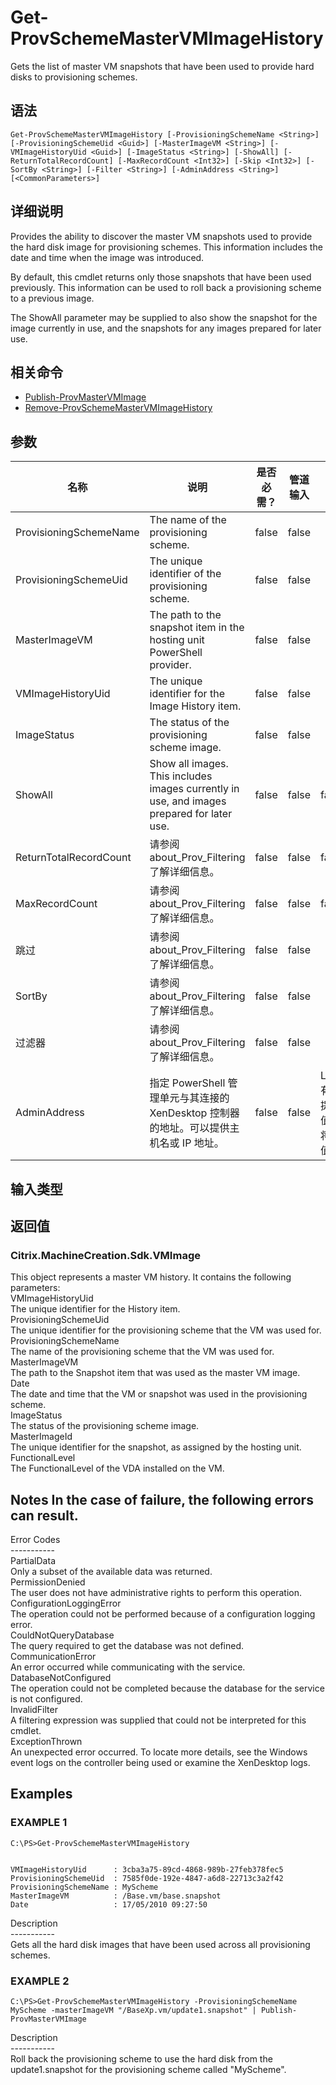 # Get-ProvSchemeMasterVMImageHistory

Gets the list of master VM snapshots that have been used to provide hard disks to provisioning schemes.

## 语法

    Get-ProvSchemeMasterVMImageHistory [-ProvisioningSchemeName <String>] [-ProvisioningSchemeUid <Guid>] [-MasterImageVM <String>] [-VMImageHistoryUid <Guid>] [-ImageStatus <String>] [-ShowAll] [-ReturnTotalRecordCount] [-MaxRecordCount <Int32>] [-Skip <Int32>] [-SortBy <String>] [-Filter <String>] [-AdminAddress <String>] [<CommonParameters>]
    

## 详细说明

Provides the ability to discover the master VM snapshots used to provide the hard disk image for provisioning schemes. This information includes the date and time when the image was introduced.

By default, this cmdlet returns only those snapshots that have been used previously. This information can be used to roll back a provisioning scheme to a previous image.

The ShowAll parameter may be supplied to also show the snapshot for the image currently in use, and the snapshots for any images prepared for later use.

## 相关命令

- [Publish-ProvMasterVMImage](Publish-ProvMasterVMImage.html)
- [Remove-ProvSchemeMasterVMImageHistory](Remove-ProvSchemeMasterVMImageHistory.html)

## 参数

| 名称                     | 说明                                                                                         | 是否必需？ | 管道输入  | 默认值                                  |
| ---------------------- | ------------------------------------------------------------------------------------------ | ----- | ----- | ------------------------------------ |
| ProvisioningSchemeName | The name of the provisioning scheme.                                                       | false | false |                                      |
| ProvisioningSchemeUid  | The unique identifier of the provisioning scheme.                                          | false | false |                                      |
| MasterImageVM          | The path to the snapshot item in the hosting unit PowerShell provider.                     | false | false |                                      |
| VMImageHistoryUid      | The unique identifier for the Image History item.                                          | false | false |                                      |
| ImageStatus            | The status of the provisioning scheme image.                                               | false | false |                                      |
| ShowAll                | Show all images. This includes images currently in use, and images prepared for later use. | false | false | false                                |
| ReturnTotalRecordCount | 请参阅 about_Prov_Filtering 了解详细信息。                                                         | false | false | false                                |
| MaxRecordCount         | 请参阅 about_Prov_Filtering 了解详细信息。                                                         | false | false | false                                |
| 跳过                     | 请参阅 about_Prov_Filtering 了解详细信息。                                                         | false | false |                                      |
| SortBy                 | 请参阅 about_Prov_Filtering 了解详细信息。                                                         | false | false |                                      |
| 过滤器                    | 请参阅 about_Prov_Filtering 了解详细信息。                                                         | false | false |                                      |
| AdminAddress           | 指定 PowerShell 管理单元与其连接的 XenDesktop 控制器的地址。可以提供主机名或 IP 地址。                                  | false | false | LocalHost。有 cmdlet 提供了某个值后，此值将变为默认值。 |

## 输入类型

### 

## 返回值

### Citrix.MachineCreation.Sdk.VMImage  
This object represents a master VM history. It contains the following parameters:  
VMImageHistoryUid <guid>  
The unique identifier for the History item.  
ProvisioningSchemeUid <guid>  
The unique identifier for the provisioning scheme that the VM was used for.  
ProvisioningSchemeName <string>  
The name of the provisioning scheme that the VM was used for.  
MasterImageVM <string>  
The path to the Snapshot item that was used as the master VM image.  
Date <datetime>  
The date and time that the VM or snapshot was used in the provisioning scheme.  
ImageStatus <string>  
The status of the provisioning scheme image.  
MasterImageId <string>  
The unique identifier for the snapshot, as assigned by the hosting unit.  
FunctionalLevel <string>  
The FunctionalLevel of the VDA installed on the VM.

## Notes In the case of failure, the following errors can result.  
Error Codes  
\---\---\-----  
PartialData  
Only a subset of the available data was returned.  
PermissionDenied  
The user does not have administrative rights to perform this operation.  
ConfigurationLoggingError  
The operation could not be performed because of a configuration logging error.  
CouldNotQueryDatabase  
The query required to get the database was not defined.  
CommunicationError  
An error occurred while communicating with the service.  
DatabaseNotConfigured  
The operation could not be completed because the database for the service is not configured.  
InvalidFilter  
A filtering expression was supplied that could not be interpreted for this cmdlet.  
ExceptionThrown  
An unexpected error occurred. To locate more details, see the Windows event logs on the controller being used or examine the XenDesktop logs.

## Examples

### EXAMPLE 1

    C:\PS>Get-ProvSchemeMasterVMImageHistory
    
    
    VMImageHistoryUid      : 3cba3a75-89cd-4868-989b-27feb378fec5
    ProvisioningSchemeUid  : 7585f0de-192e-4847-a6d8-22713c3a2f42
    ProvisioningSchemeName : MyScheme
    MasterImageVM          : /Base.vm/base.snapshot
    Date                   : 17/05/2010 09:27:50
    

Description  
\---\---\-----  
Gets all the hard disk images that have been used across all provisioning schemes.

### EXAMPLE 2

    C:\PS>Get-ProvSchemeMasterVMImageHistory -ProvisioningSchemeName MyScheme -masterImageVM "/BaseXp.vm/update1.snapshot" | Publish-ProvMasterVMImage
    

Description  
\---\---\-----  
Roll back the provisioning scheme to use the hard disk from the update1.snapshot for the provisioning scheme called "MyScheme".